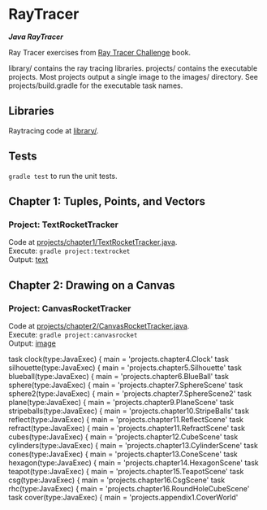 # RayTracer
***Java RayTracer***

Ray Tracer exercises from [Ray Tracer
Challenge](https://pragprog.com/book/jbtracer/the-ray-tracer-challenge) book.

library/ contains the ray tracing libraries.
projects/ contains the executable projects. Most projects output a single image to the images/
directory. See projects/build.gradle for the executable task names.

## Libraries
Raytracing code at [library/](library/src/main/java/raytracer).

## Tests
`gradle test` to run the unit tests.

## Chapter 1: Tuples, Points, and Vectors
### Project: TextRocketTracker
Code at [projects/chapter1/TextRocketTracker.java](projects/src/main/projects/chapter1/TextRocketTracker.java).  
Execute: `gradle project:textrocket`  
Output: [text](projects/images/TextRocketTracker.out)

## Chapter 2: Drawing on a Canvas
### Project: CanvasRocketTracker
Code at [projects/chapter2/CanvasRocketTracker.java](blob/master/projects/chapter2/CanvasRocketTracker.java).  
Execute: `gradle project:canvasrocket`  
Output: [image](projects/images/CanvasRocketTracker.png)

task clock(type:JavaExec) {
  main = 'projects.chapter4.Clock'
task silhouette(type:JavaExec) {
  main = 'projects.chapter5.Silhouette'
task blueball(type:JavaExec) {
  main = 'projects.chapter6.BlueBall'
task sphere(type:JavaExec) {
  main = 'projects.chapter7.SphereScene'
task sphere2(type:JavaExec) {
  main = 'projects.chapter7.SphereScene2'
task plane(type:JavaExec) {
  main = 'projects.chapter9.PlaneScene'
task stripeballs(type:JavaExec) {
  main = 'projects.chapter10.StripeBalls'
task reflect(type:JavaExec) {
  main = 'projects.chapter11.ReflectScene'
task refract(type:JavaExec) {
  main = 'projects.chapter11.RefractScene'
task cubes(type:JavaExec) {
  main = 'projects.chapter12.CubeScene'
task cylinders(type:JavaExec) {
  main = 'projects.chapter13.CylinderScene'
task cones(type:JavaExec) {
  main = 'projects.chapter13.ConeScene'
task hexagon(type:JavaExec) {
  main = 'projects.chapter14.HexagonScene'
task teapot(type:JavaExec) {
  main = 'projects.chapter15.TeapotScene'
task csg(type:JavaExec) {
  main = 'projects.chapter16.CsgScene'
task rhc(type:JavaExec) {
  main = 'projects.chapter16.RoundHoleCubeScene'
task cover(type:JavaExec) {
  main = 'projects.appendix1.CoverWorld'
